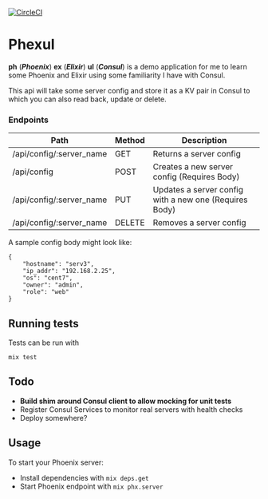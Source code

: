 [![CircleCI](https://circleci.com/gh/rpmcdougall/phexul/tree/master.svg?style=svg)](https://circleci.com/gh/rpmcdougall/phexul/tree/master)

# Phexul

**ph** (**_Phoenix_**) **ex** (**_Elixir_**) **ul** (**_Consul_**) is a demo application for me to learn some Phoenix and Elixir using some familiarity I have with Consul.

This api will take some server config and store it as a KV pair in Consul to which you can also read back, update or delete.

### Endpoints

| Path                     | Method | Description                                            |
| ------------------------ | ------ | ------------------------------------------------------ |
| /api/config/:server_name | GET    | Returns a server config                                |
| /api/config              | POST   | Creates a new server config (Requires Body)            |
| /api/config/:server_name | PUT    | Updates a server config with a new one (Requires Body) |
| /api/config/:server_name | DELETE | Removes a server config                                |

A sample config body might look like:

```
{
	"hostname": "serv3",
	"ip_addr": "192.168.2.25",
	"os": "cent7",
	"owner": "admin",
	"role": "web"
}
```

## Running tests

Tests can be run with

```
mix test
```

## Todo

- **Build shim around Consul client to allow mocking for unit tests**
- Register Consul Services to monitor real servers with health checks
- Deploy somewhere?

## Usage

To start your Phoenix server:

- Install dependencies with `mix deps.get`
- Start Phoenix endpoint with `mix phx.server`
